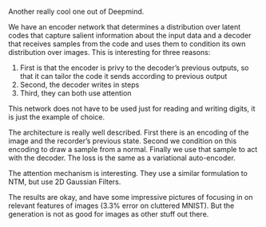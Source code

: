 Another really cool one out of Deepmind. 

We have an encoder network that determines a distribution over latent codes that capture salient information about the input data and a decoder that receives samples from the code and uses them to condition its own distribution over images. This is interesting for three reasons:

1. First is that the encoder is privy to the decoder’s previous outputs, so that it can tailor the code it sends according to previous output
2. Second, the decoder writes in steps
3. Third, they can both use attention

This network does not have to be used just for reading and writing digits, it is just the example of choice. 

The architecture is really well described. First there is an encoding of the image and the recorder’s previous state. Second we condition on this encoding to draw a sample from a normal. Finally we use that sample to act with the decoder. The loss is the same as a variational auto-encoder. 

The attention mechanism is interesting. They use a similar formulation to NTM, but use 2D Gaussian Filters. 

The results are okay, and have some impressive pictures of focusing in on relevant features of images (3.3% error on cluttered MNIST). But the generation is not as good for images as other stuff out there.
